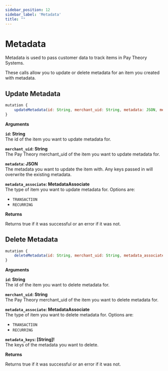 ```yaml
---
sidebar_position: 12
sidebar_label: 'Metadata'
title: ""
---
```


# Metadata

Metadata is used to pass customer data to track items in Pay Theory Systems.

These calls allow you to update or delete metadata for an item you created with metadata.

## Update Metadata

```js
mutation {
    updateMetadata(id: String, merchant_uid: String, metadata: JSON, metadata_associate: MetadataAssociate)
}
```

**Arguments**

**`id`: String**  
The id of the item you want to update metadata for.

**`merchant_uid`: String**  
The Pay Theory merchant_uid of the item you want to update metadata for.

**`metadata`: JSON**  
The metadata you want to update the item with. Any keys passed in will overwrite the existing metadata.

**`metadata_associate`: MetadataAssociate**  
The type of item you want to update metadata for. Options are:

* `TRANSACTION`
* `RECURRING`

**Returns**

Returns true if it was successful or an error if it was not.

## Delete Metadata

```js
mutation {
    deleteMetadata(id: String, merchant_uid: String, metadata_associate: MetadataAssociate, metadata_keys: [String]!)
}
```

**Arguments**

**`id`: String**  
The id of the item you want to delete metadata for.

**`merchant_uid`: String**  
The Pay Theory merchant_uid of the item you want to delete metadata for.

**`metadata_associate`: MetadataAssociate**  
The type of item you want to delete metadata for. Options are:
* `TRANSACTION`
* `RECURRING`

**`metadata_keys`: [String]!**  
The keys of the metadata you want to delete.

**Returns**

Returns true if it was successful or an error if it was not.
